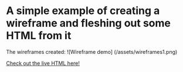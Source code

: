 
# A simple example of creating a wireframe and fleshing out some HTML from it

The wireframes created:
![Wireframe demo] (/assets/wireframes1.png)

[Check out the live HTML here!](https://super-colin.github.io/Wireframing-demo)
